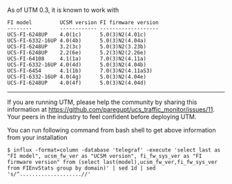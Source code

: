 As of UTM 0.3, it is known to work with

    FI model         UCSM version FI firmware version
    --------         ------------ -------------------
    UCS-FI-6248UP    4.0(1c)      5.0(3)N2(4.01c)
    UCS-FI-6332-16UP 4.0(4b)      5.0(3)N2(4.04a)
    UCS-FI-6248UP    3.2(3c)      5.0(3)N2(3.23b)
    UCS-FI-6248UP    2.2(6e)      5.2(3)N2(2.26e)
    UCS-FI-64108     4.1(1a)      7.0(3)N2(4.11a)
    UCS-FI-6332-16UP 4.0(4d)      5.0(3)N2(4.04b)
    UCS-FI-6454      4.1(1b)      7.0(3)N2(4.11aS3)
    UCS-FI-6332-16UP 4.0(4g)      5.0(3)N2(4.04e)
    UCS-FI-6248UP    4.0(4f)      5.0(3)N2(4.04d)

-------------------------------------------------
If you are running UTM, please help the community by sharing this information at https://github.com/paregupt/ucs_traffic_monitor/issues/11. Your peers in the industry to feel confident before deploying UTM. 

You can run following command from bash shell to get above information from your installation

    $ influx -format=column -database 'telegraf' -execute 'select last as "FI model", ucsm_fw_ver as "UCSM version", fi_fw_sys_ver as "FI firmware version" from (select last(model),ucsm_fw_ver,fi_fw_sys_ver from FIEnvStats group by domain)' | sed 1d | sed 's/^....................//'

